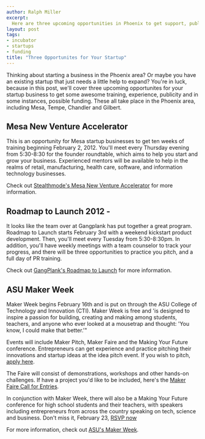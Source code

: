 ```yaml
---
author: Ralph Miller
excerpt:
  Here are three upcoming opportunities in Phoenix to get support, publicity, training, and possible funding for your startup. 
layout: post
tags:
- incubator
- startups
- funding
title: "Three Opportunites for Your Startup"
---
```


Thinking about starting a business in the Phoenix area? Or maybe you have an existing startup that just needs a little help to expand? You're in luck, because in this post, we'll cover three upcoming opportunites for your startup business to get some awesome training, experience, publicity and in some instances, possible funding. These all take place in the Phoenix area, including Mesa, Tempe, Chandler and Gilbert. 

## Mesa New Venture Accelerator
This is an opportunity for Mesa startup businesses to get ten weeks of training beginning February 2, 2012. You'll meet every Thursday evening from 5:30-8:30 for the founder roundtable, which aims to help you start and grow your business. Experienced mentors will be available to help in the realms of retail, manufacturing, health care, software, and information technology businesses.

Check out [Stealthmode's Mesa New Venture Accelerator](http://blog.stealthmode.com/work-with-francine/fasttrac-new-venture-in-mesa-enrolling-now/) for more information.

## Roadmap to Launch 2012 - 
It looks like the team over at Gangplank has put together a great program. Roadmap to Launch starts February 3rd with a weekend kickstart product development. Then, you'll meet every Tuesday from 5:30-8:30pm. In addition, you'll have weekly meetings with a team counselor to track your progress, and there will be three opportunities to practice you pitch, and a full day of PR training.

Check out [GangPlank's Roadmap to Launch](http://gangplankhq.com/2012/01/roadmap-to-launch-2012/) for more information.

## ASU Maker Week

Maker Week begins February 16th and is put on through the ASU College of Technology and Innovation (CTI). Maker Week is free and 'is designed to inspire a passion for building, creating and making among students, teachers, and anyone who ever looked at a mousetrap and thought: 'You know, I could make that better.'"

Events will include Maker Pitch, Maker Faire and the Making Your Future conference. Entrepreneurs can get experience and practice pitching their innovations and startup ideas at the idea pitch event. If you wish to pitch, [apply here](https://technology.asu.edu/makerweek/makerpitch/form).

The Faire will consist of demonstrations, workshops and other hands-on challenges. If have a project you'd like to be included, here's the [Maker Faire Call for Entries](https://docs.google.com/spreadsheet/viewform?formkey=dHMzR0lZUHZxeFY1NzFmWjRoV2FVVWc6MQ).

In conjunction with Maker Week, there will also be a Making Your Future conference for high school students and their teachers, with speakers including entrepreneurs from across the country speaking on tech, science and business. Don't miss it, February 23, [RSVP now](https://docs.google.com/spreadsheet/viewform?hl=en_US&formkey=dENDMlFrZlRyQUhTOTlQeXlMSnVabXc6MQ#gid=0)

For more information, check out [ASU's Maker Week](https://technology.asu.edu/makerweek).
